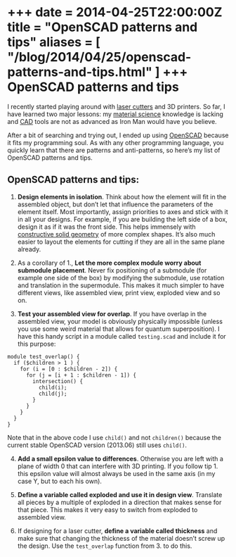 +++
date = 2014-04-25T22:00:00Z
title = "OpenSCAD patterns and tips"
aliases = [
  "/blog/2014/04/25/openscad-patterns-and-tips.html"
]
+++
OpenSCAD patterns and tips
==========================

I recently started playing around with [laser cutters](http://www.ivankovic.me/blog/2014/02/15/laser-cut-raspberry-pi-case-with-camera-mount-version-1.html) and 3D printers. So far, I have learned two major lessons: my [material science](http://en.wikipedia.org/wiki/Materials_science) knowledge is lacking and [CAD](http://en.wikipedia.org/wiki/Computer-aided_design) tools are not as advanced as Iron Man would have you believe.

After a bit of searching and trying out, I ended up using [OpenSCAD](http://www.openscad.org/index.html) because it fits my programming soul. As with any other programming language, you quickly learn that there are patterns and anti-patterns, so here’s my list of OpenSCAD patterns and tips.

OpenSCAD patterns and tips:
---------------------------

  1. **Design elements in isolation**. Think about how the element will fit in the assembled object, but don’t let that influence the parameters of the element itself. Most importantly, assign priorities to axes and stick with it in all your designs. For example, if you are building the left side of a box, design it as if it was the front side. This helps immensely with [constructive solid geometry](http://en.wikipedia.org/wiki/Constructive_solid_geometry) of more complex shapes. It’s also much easier to layout the elements for cutting if they are all in the same plane already.

  2. As a corollary of 1., **Let the more complex module worry about submodule placement**. Never fix positioning of a submodule (for example one side of the box) by modifying the submodule, use rotation and translation in the supermodule. This makes it much simpler to have different views, like assembled view, print view, exploded view and so on.

  3. **Test your assembled view for overlap**. If you have overlap in the assembled view, your model is obviously physically impossible (unless you use some weird material that allows for quantum superposition). I have this handy script in a module called `testing.scad` and include it for this purpose:

    module test_overlap() {
      if ($children > 1 ) {
        for (i = [0 : $children - 2]) {
          for (j = [i + 1 : $children - 1]) {
            intersection() {
              child(i);
              child(j);
            }
          }
        }
      }
    }

Note that in the above code I use `child()` and not `children()` because the current stable OpenSCAD version (2013.06) still uses `child()`.

  4. **Add a small epsilon value to differences**. Otherwise you are left with a plane of width 0 that can interfere with 3D printing. If you follow tip 1. this epsilon value will almost always be used in the same axis (in my case Y, but to each his own).

  5. **Define a variable called exploded and use it in design view**. Translate all pieces by a multiple of exploded in a direction that makes sense for that piece. This makes it very easy to switch from exploded to assembled view.

  6. If designing for a laser cutter, **define a variable called thickness** and make sure that changing the thickness of the material doesn’t screw up the design. Use the `test_overlap` function from 3. to do this.
